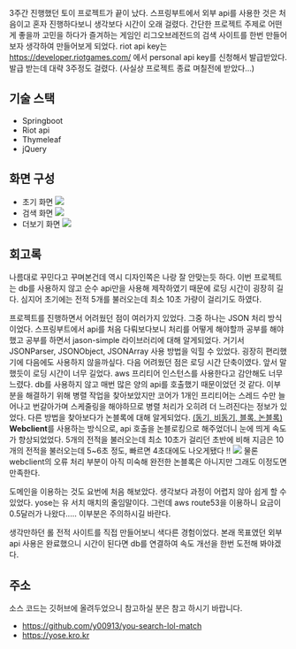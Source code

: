  3주간 진행했던 토이 프로젝트가 끝이 났다. 스프링부트에서 외부 api를 사용한 것은 처음이고 혼자 진행하다보니 생각보다 시간이 오래 걸렸다.
간단한 프로젝트 주제로 어떤게 좋을까 고민을 하다가 즐겨하는 게임인 리그오브레전드의 검색 사이트를 한번 만들어보자 생각하여 만들어보게 되었다. 
riot api key는 https://developer.riotgames.com/ 에서 personal api key를 신청해서 발급받았다. 발급 받는데 대략 3주정도 걸렸다. (사실상 프로젝트 종료 며칠전에 받았다...)

## 기술 스택
- Springboot
- Riot api
- Thymeleaf
- jQuery

## 화면 구성

- 초기 화면
![](https://velog.velcdn.com/images/y00913/post/1e6468da-0717-432e-aa7e-61371a062b69/image.png)
- 검색 화면
![](https://velog.velcdn.com/images/y00913/post/60497c6f-90e3-46e5-8591-3c5f02f890ac/image.png)
- 더보기 화면
![](https://velog.velcdn.com/images/y00913/post/fba0235e-68a4-4da8-bdad-e097b658f3be/image.png)

## 회고록
나름대로 꾸민다고 꾸며본건데 역시 디자인쪽은 나랑 잘 안맞는듯 하다. 
이번 프로젝트는 db를 사용하지 않고 순수 api만을 사용해 제작하였기 때문에 로딩 시간이 굉장히 길다. 심지어 초기에는 전적 5개를 불러오는데 최소 10초 가량이 걸리기도 하였다.

프로젝트를 진행하면서 어려웠던 점이 여러가지 있었다. 그중 하나는 JSON 처리 방식이었다. 스프링부트에서 api를 처음 다뤄보다보니 처리를 어떻게 해야할까 공부를 해야했고 공부를 하면서 jason-simple 라이브러리에 대해 알게되었다. 거기서 JSONParser, JSONObject, JSONArray 사용 방법을 익힐 수 있었다. 굉장히 편리했기에 다음에도 사용하지 않을까싶다.
다음 어려웠던 점은 로딩 시간 단축이였다. 앞서 말했듯이 로딩 시간이 너무 길었다. aws 프리티어 인스턴스를 사용한다고 감안해도 너무 느렸다. db를 사용하지 않고 매번 많은 양의 api를 호출했기 때문이었던 것 같다. 이부분을 해결하기 위해 병렬 작업을 찾아보았지만 코어가 1개인 프리티어는 스레드 수만 늘어나고 번갈아가며 스케줄링을 해야하므로 병렬 처리가 오히려 더 느려진다는 정보가 있었다. 다른 방법을 찾아보다가 논블록에 대해 알게되었다. 
[(동기, 비동기, 블록, 논블록)](https://musma.github.io/2019/04/17/blocking-and-synchronous.html) **Webclient**를 사용하는 방식으로, api 호출을 논블로킹으로 해주었더니 눈에 띄게 속도가 향상되었었다. 5개의 전적을 불러오는데 최소 10초가 걸리던 초반에 비해 지금은 10개의 전적을 불러오는데 5~6초 정도, 빠르면 4초대에도 나오게됐다 !! ![](https://velog.velcdn.com/images/y00913/post/0e77b932-4ca3-4dd5-a5d9-f7ae2b24b747/image.png) 
 물론 webclient의 오류 처리 부분이 아직 미숙해 완전한 논블록은 아니지만 그래도 이정도면 만족한다.
 
도메인을 이용하는 것도 요번에 처음 해보았다. 생각보다 과정이 어렵지 않아 쉽게 할 수 있었다. yose는 유 서치 매치의 줄임말이다. 그런데 aws route53을 이용하니 요금이 0.5달러가 나왔다..... 이부분은 주의하시길 바란다.

생각만하던 롤 전적 사이트를 직접 만들어보니 색다른 경험이었다. 본래 목표였던 외부 api 사용은 완료했으니 시간이 된다면 db를 연결하여 속도 개선을 한번 도전해 봐야겠다.

## 주소
소스 코드는 깃허브에 올려두었으니 참고하실 분은 참고 하시기 바랍니다.
- https://github.com/y00913/you-search-lol-match
- https://yose.kro.kr
